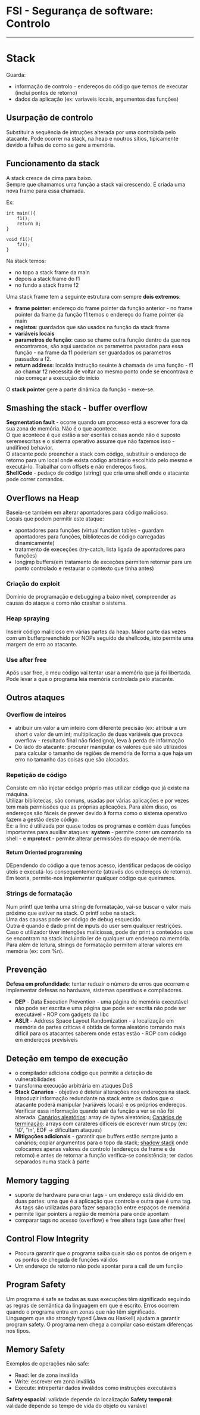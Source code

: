 # FSI - Segurança de software: Controlo

----

# **Stack**

Guarda:
- informação de controlo - endereços do código que temos de executar (inclui pontos de retorno) 
- dados da aplicação (ex: variaveis locais, argumentos das funções) 

## **Usurpação de controlo**

Substituir a sequência de intruções alterada por uma controlada pelo atacante. Pode ocorrer na stack, na heap e noutros sítios, tipicamente devido a falhas de como se gere a memória.

## **Funcionamento da stack**

A stack cresce de cima para baixo.
<br>Sempre que chamamos uma função a stack vai crescendo. É criada uma nova frame para essa chamada.

Ex:
```
int main(){
    f1();
    return 0;
}

void f1(){
    f2();
}
```

Na stack temos: 
- no topo a stack frame da main
- depois a stack frame do f1
- no fundo a stack frame f2

Uma stack frame tem a seguinte estrutura com sempre **dois extremos**: 
- **frame pointer**: endereço do frame pointer da função anterior - no frame pointer da frame da função f1 temos o endereço do frame pointer da main
- **registos**: guardados que são usados na função da stack frame
- **variáveis locais**
- **parametros de função**: caso se chame outra função dentro da que nos encontramos, são aqui uardados os parametros passados para essa função - na frame da f1 poderiam ser guardados os parametros passados a f2.
- **return address**: localda instrução seuinte à chamada de uma função - f1 ao chamar f2 necessita de voltar ao mesmo ponto onde se encontrava e não começar a execução do início

O **stack pointer** gere a parte dinâmica da função - mexe-se.

## **Smashing the stack - buffer overflow**

**Segmentation fault** - ocorre quando um processo está a escrever fora da sua zona de memória. Não é o que acontece.
<br> 
O que acontece é que estão a ser escritas coisas aonde não é suposto seremescritas e o sistema operativo assume que não fazemos isso - undifined behavior.
<br>
O atacante pode preencher a stack com código, substituir o endereço de retorno para um local onde exista código arbitrário escolhido pelo mesmo e executá-lo.
Trabalhar com offsets e não endereços fixos.
<br>
**ShellCode** - pedaço de código (string) que cria uma shell onde o atacante pode correr comandos.

## **Overflows na Heap**

Baseia-se também em alterar apontadores para código malicioso.<br>
Locais que podem permitir este ataque:
- apontadores para funções (virtual function tables - guardam apontadores para funções, bibliotecas de código carregadas dinamicamente)
- tratamento de execeções (try-catch, lista ligada de apontadores para funções)
- longjmp buffers(em tratamento de exceções permitem retornar para um ponto controlado e restaurar o contexto que tinha antes)

### **Criação do exploit**

Domínio de programação e debugging a baixo nível, compreender as causas do ataque e como não crashar o sistema.

### **Heap spraying**

Inserir código malicioso em várias partes da heap. Maior parte das vezes com um bufferpreenchido por NOPs seguido de shellcode, isto permite uma margem de erro ao atacante.

### **Use after free**

Após usar free, o meu código vai tentar usar a memória que já foi libertada.<br>
Pode levar a que o programa leia memória controlada pelo atacante.

## **Outros ataques**

### **Overflow de inteiros**

- atribuir um valor a um inteiro com diferente precisão (ex: atribuir a um short o valor de um int; multiplicação de duas variáveis que provoca overflow - resultado final não fidedigno), leva à perda de informação 
- Do lado do atacante: procurar manipular os valores que são utilizados para calcular o tamanho de regiões de memória de forma a que haja um erro no tamanho das coisas que são alocadas.

### **Repetição de código**

Consiste em não injetar código próprio mas utilizar código que já existe na máquina.<br>
Utilizar bibliotecas, são comuns, usadas por várias aplicações e por vezes tem mais permissões que as próprias aplicações. Para além disso, os endereços são fáceis de prever devido à forma como o sistema operativo fazem a gestão deste código.<br>
Ex: a linc é utilizada por quase todos os programas e contém duas funções importantes para auxiliar ataques: **system** - permite correr um comando na shell - e **mprotect** - permite alterar permissões do espaço de memória.

#### **Return Oriented programming**

DEpendendo do código a que temos acesso, identificar pedaços de código úteis e executá-los consequentemente (através dos endereços de retorno).<br>
Em teoria, permite-nos implementar qualquer código que queiramos.

### **Strings de formatação**

Num printf que tenha uma string de formatação, vai-se buscar o valor mais próximo que estiver na stack. O printf sobe na stack.<br>
Uma das causas pode ser código de debug esquecido.<br>
Outra é quando é dado print de inputs do user sem qualquer restrições. Caso o utilizador tiver intenções maliciosas, pode dar print a conteúdos que se encontram na stack incluindo ler de qualquer um endereço na memória.<br>
Para além de leitura, strings de formatação permitem alterar valores em memória (ex: com %n).

## **Prevenção**

**Defesa em profundidade**: tentar reduzir o número de erros que ocorrem e implementar defesas no hardware, sistemas operativos e compiladores.<br>

- **DEP** - Data Execution Prevention - uma página de memória executável não pode ser escrita e uma página que pode ser escrita não pode ser executável - ROP com gadgets da libc
- **ASLR** - Address Space Layout Randomization - a localização em memória de partes críticas é obtida de forma aleatório tornando mais difícil para os atacantes saberem onde estas estão - ROP com código em endereços previsíveis
  
## **Deteção em tempo de execução**

- o compilador adiciona código que permite a deteção de vulnerabilidades
- transforma execução arbitrária em ataques DoS
- **Stack Canaries** - objetivo é detetar alterações nos endereços na stack. Introduzir informação redundante na stack entre os dados que o atacante poderá manipular (variáveis locais) e os próprios endereços. Verificar essa informação quando sair da função a ver se não foi alterada. <ins>Canários aleatórios</ins>: array de bytes aleatórios; <ins>Canários de terminação</ins>: arrays com carateres dificeis de escrever num strcpy (ex: '\0', '\n', EOF -> dificultam ataques)
- **Mitigações adicionais** - garantir que buffers estão sempre junto a canários; copiar argumentos para o topo da stack; <ins>shadow stack</ins> onde colocamos apenas valores de controlo (endereços de frame e de retorno) e antes de retornar a função verifica-se consistência; ter dados separados numa stack à parte

## **Memory tagging**

- suporte de hardware para criar tags - um endereço está dividido em duas partes: uma que é a aplicação que controla e outra que é uma tag. As tags são utilizadas para fazer separação entre espaços de memória
- permite ligar pointers à região de memória para onde apontam
- comparar tags no acesso (overflow) e free altera tags (use after free)

## **Control Flow Integrity**

- Procura garantir que o programa saiba quais são os pontos de origem e os pontos de chegada de funções válidos
- Um endereço de retorno não pode apontar para a call de um função

## **Program Safety**

Um programa é safe se todas as suas execuções têm significado seguindo as regras de semântica da linguagem em que é escrito. Erros ocorrem quando o programa entra em zonas que não têm significado.<br>
Linguagem que são strongly typed (Java ou Haskell) ajudam a garantir program safety. O programa nem chega a compilar caso existam diferenças nos tipos.


## **Memory Safety**

Exemplos de operações não safe:
- Read: ler de zona inválida
- Write: escrever em zona inválida
- Execute: intrepertar dados inválidos como instruções executáveis

**Safety espacial**: validade depende da localização
**Safety temporal**: validade depende so tempo de vida do objeto ou variável